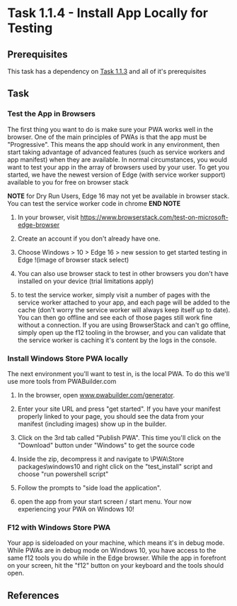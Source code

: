 # Task 1.1.4 - Install App Locally for Testing## Prerequisites This task has a dependency on [Task 1.1.3](113_ConfigureSW.md) and all of it's prerequisites## Task ### Test the App in BrowsersThe first thing you want to do is make sure your PWA works well in the browser.  One of the main principles of PWAs is that the app must be "Progressive".  This means the app should work in any environment, then start taking advantage of advanced features (such as service workers and app manifest) when they are available.  In normal circumstances, you would want to test your app in the array of browsers used by your user.   To get you started, we have the newest version of Edge (with service worker support) available to you for free on browser stack  **NOTE** for Dry Run Users, Edge 16 may not yet be available in browser stack.  You can test the service worker code in chrome **END NOTE**1.  In your browser, visit https://www.browserstack.com/test-on-microsoft-edge-browser2. Create an account if you don't already have one.3. Choose Windows > 10 > Edge 16 > new session to get started testing in Edge!(image of browser stack select)4. You can also use browser stack to test in other browsers you don't have installed on your device (trial limitations apply)5. to test the service worker, simply visit a number of pages with the service worker attached to your app, and each page will be added to the cache (don't worry the service worker will always keep itself up to date).  You can then go offline and see each of those pages still work fine without a connection.  If you are using BrowserStack and can't go offline, simply open up the f12 tooling in the browser, and you can validate that the service worker is caching it's content by the logs in the console.### Install Windows Store PWA locallyThe next environment you'll want to test in, is the local PWA.  To do this we'll use more tools from PWABuilder.com1. In the browser, open www.pwabuilder.com/generator.2. Enter your site URL and press "get started".  If you have your manifest properly linked to your page, you should see the data from your manifest (including images) show up in the builder.3. Click on the 3rd tab called "Publish PWA".  This time you'll click on the "Download" button under "Windows" to get the source code4. Inside the zip, decompress it and navigate to \PWA\Store packages\windows10 and right click on the "test_install" script and choose "run powershell script"5. Follow the prompts to "side load the application".6. open the app from your start screen / start menu.  Your now experiencing your PWA on Windows 10!### F12 with Windows Store PWAYour app is sideloaded on your machine, which means it's in debug mode.  While PWAs are in debug mode on Windows 10, you have access to the same f12 tools you do while in the Edge browser.  While the app in forefront on your screen, hit the "f12" button on your keyboard and the tools should open.## References